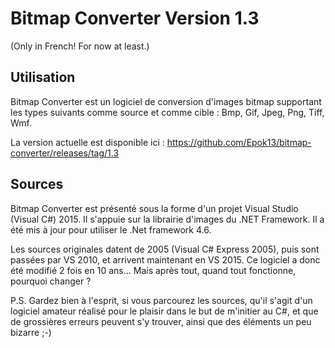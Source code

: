 # Bitmap Converter Version 1.3

(Only in French! For now at least.)

## Utilisation 

Bitmap Converter est un logiciel de conversion d'images bitmap supportant les types suivants comme source et comme cible : 
Bmp, Gif, Jpeg, Png, Tiff, Wmf.

La version actuelle est disponible ici : https://github.com/Epok13/bitmap-converter/releases/tag/1.3

## Sources 

Bitmap Converter est présenté sous la forme d'un projet Visual Studio (Visual C#) 2015.
Il s'appuie sur la librairie d'images du .NET Framework.
Il a été mis à jour pour utiliser le .Net framework 4.6.

Les sources originales datent de 2005 (Visual C# Express 2005), puis sont passées par VS 2010, et arrivent maintenant en VS 2015.
Ce logiciel a donc été modifié 2 fois en 10 ans... Mais après tout, quand tout fonctionne, pourquoi changer ?

P.S. Gardez bien à l'esprit, si vous parcourez les sources, qu'il s'agit d'un logiciel amateur réalisé pour le plaisir dans le but de m'initier au C#, et que de grossières erreurs peuvent s'y trouver, ainsi que des éléments un peu bizarre ;-)
